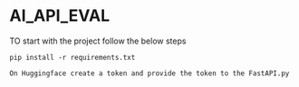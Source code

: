 # AI_API_EVAL

TO start with the project follow the below steps
```
pip install -r requirements.txt

On Huggingface create a token and provide the token to the FastAPI.py
